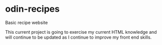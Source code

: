 # odin-recipes
Basic recipe website

This current project is going to exercise my current HTML knowledge and will continue to be updated as I continue to improve my front end skills.